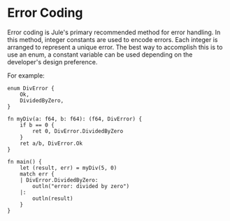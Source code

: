 # Error Coding
Error coding is Jule's primary recommended method for error handling. In this method, integer constants are used to encode errors. Each integer is arranged to represent a unique error. The best way to accomplish this is to use an enum, a constant variable can be used depending on the developer's design preference.

For example:
```jule
enum DivError {
    Ok,
    DividedByZero,
}

fn myDiv(a: f64, b: f64): (f64, DivError) {
    if b == 0 {
        ret 0, DivError.DividedByZero
    }
    ret a/b, DivError.Ok
}

fn main() {
    let (result, err) = myDiv(5, 0)
    match err {
    | DivError.DividedByZero:
        outln("error: divided by zero")
    |:
        outln(result)
    }
}
```